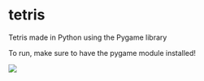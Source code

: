 # tetris
Tetris made in Python using the Pygame library

To run, make sure to have the pygame module installed!

![](https://media.giphy.com/media/aoqBuA2Nim9OGIYwp8/giphy.gif?cid=790b7611e43f15abd712356fc3c4a9e19c007b2ff06511fa&rid=giphy.gif&ct=g)

